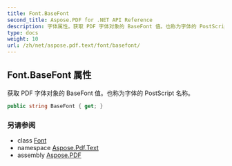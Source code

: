 ```yaml
---
title: Font.BaseFont
second_title: Aspose.PDF for .NET API Reference
description: 字体属性。获取 PDF 字体对象的 BaseFont 值。也称为字体的 PostScript 名称
type: docs
weight: 10
url: /zh/net/aspose.pdf.text/font/basefont/
---
```

## Font.BaseFont 属性

获取 PDF 字体对象的 BaseFont 值。也称为字体的 PostScript 名称。

```csharp
public string BaseFont { get; }
```

### 另请参阅

* class [Font](../)
* namespace [Aspose.Pdf.Text](../../../aspose.pdf.text/)
* assembly [Aspose.PDF](../../../)